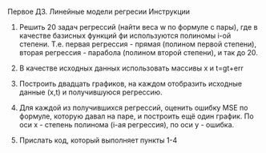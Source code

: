 Первое ДЗ. Линейные модели регресии
Инструкции
1) Решить 20 задач регрессий (найти веса w по формуле с пары), где в качестве базисных функций фи используются полиномы i-ой степени. Т.е. первая регрессия - прямая (полином первой степени), вторая регрессия - парабола (полином второй степени), и так до 20.

2) В качестве исходных данных использовать массивы x и t=gt+err

3) Построить двадцать графиков, на каждом отобразить исходные данные (x,t) и получившуюся регрессию. 

4) Для каждой из получившихся регрессий, оценить ошибку MSE по формуле, которую давал на паре, и построить ещё один график. По оси x - степень полинома (i-ая регрессия), по оси y - ошибка.

5) Прислать код, который выполняет пункты 1-4
